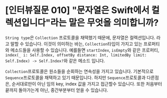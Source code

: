 # [인터뷰질문 010] "문자열은 Swift에서 컬렉션입니다"라는 말은 무엇을 의미합니까?

`String type`은 `Collection` 프로토콜을 채택했기 때문에, 문자열은 컬렉션입니다. 라고 말할 수 있습니다. 이것이 의미하는 바는, `Collection`타입이 가지고 있는 프로퍼티와 메소드들을 사용할 수 있습니다. 예를들면 `startIndex`, `isEmpty`와 같은 프로퍼티, `index(_ i: Self.Index, offsetBy distance: Int, limitedBy limit: Self.Index) -> Self.Index?`와 같은 메소드 입니다.

`Collection`프로토콜은 원소들을 순회하는 연속성을 가지고 있습니다. 기본적으로 `Sequence`프로토콜을 채택하고 있기 때문입니다. 하지만 `Sequence`프로토콜과 다른점은, 순서대로만이 아닌 임의 key, index 값을 가지고 접근할수 있습니다. 또한 처음부터 끝까지 돌아가는게 아닌, 중간부분부터 얻을 수 있습니다.

